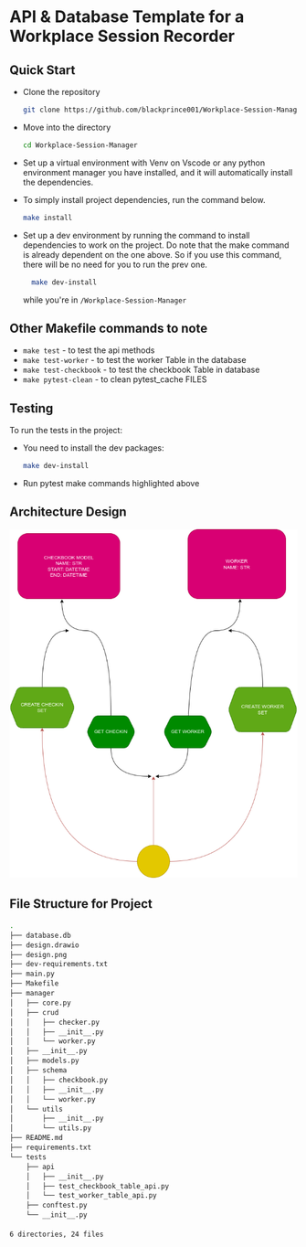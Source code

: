 # API & Database Template for a Workplace Session Recorder

## Quick Start

- Clone the repository

    ```bash
    git clone https://github.com/blackprince001/Workplace-Session-Manager
    ```

- Move into the directory

    ```bash
    cd Workplace-Session-Manager
    ```

- Set up a virtual environment with Venv on Vscode or any python environment manager you have installed, and it will automatically install the dependencies.

- To simply install project dependencies, run the command below.

  ```bash
  make install
  ```

- Set up a dev environment by running the command to install dependencies to work on the project. Do note that the make command is already dependent on the one above. So if you use this command, there will be no need for you to run the prev one.
  
  ```bash
    make dev-install
  ```

  while you're in `/Workplace-Session-Manager`

## Other Makefile commands to note

- `make test` - to test the api methods
- `make test-worker` - to test the worker Table in the database
- `make test-checkbook` - to test the checkbook Table in database
- `make pytest-clean` - to clean pytest_cache FILES

## Testing

To run the tests in the project:

- You need to install the dev packages:

  ```bash
  make dev-install
  ```
  
- Run pytest make commands highlighted above

## Architecture Design

![Desing](design.png)

## File Structure for Project

```bash
.
├── database.db
├── design.drawio
├── design.png
├── dev-requirements.txt
├── main.py
├── Makefile
├── manager
│   ├── core.py
│   ├── crud
│   │   ├── checker.py
│   │   ├── __init__.py
│   │   └── worker.py
│   ├── __init__.py
│   ├── models.py
│   ├── schema
│   │   ├── checkbook.py
│   │   ├── __init__.py
│   │   └── worker.py
│   └── utils
│       ├── __init__.py
│       └── utils.py
├── README.md
├── requirements.txt
└── tests
    ├── api
    │   ├── __init__.py
    │   ├── test_checkbook_table_api.py
    │   └── test_worker_table_api.py
    ├── conftest.py
    └── __init__.py

6 directories, 24 files
```
